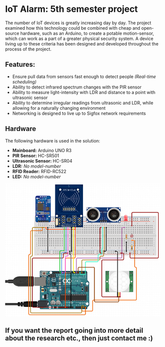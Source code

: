 # IoT Alarm: 5th semester project
The number of IoT devices is greatly increasing day by day. The project examined how this technology could be combined with cheap and open-source hardware, such as an Arduino, to create a potable motion-sensor, which can work as a part of a greater physical security system. A device living up to these criteria has been designed and developed throughout the process of the project. 
## Features:
- Ensure pull data from sensors fast enough to detect people *(Real-time scheduling)*
- Ability to detect infrared spectrum changes with the PIR sensor
- Ability to measure light-intensity with LDR and distance to a point with ultrasonic sensor
- Ability to determine irregular readings from ultrasonic and LDR, while allowing for a naturally changing environment
- Networking is designed to live up to Sigfox network requirements
## Hardware
The following hardware is used in the solution:
- **Mainboard:** Arduino UNO R3
- **PIR Sensor:** HC-SR501
- **Ultrasonic Sensor:** HC-SR04
- **LDR:** *No model-number*
- **RFID Reader:** RFID-RC522
- **LED:** *No model-number*

![Wire layout](https://raw.githubusercontent.com/Gamped/IoT-alarm/Dev/wireLayout.png)
## If you want the report going into more detail about the research etc., then just contact me :)
